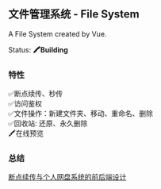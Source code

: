 ## 文件管理系统 - File System

A File System created by Vue.

Status: **🖍Building**

### 特性
✅断点续传、秒传   
✅访问鉴权  
✅文件操作：新建文件夹、移动、重命名、删除  
✅回收站: 还原、永久删除  
🖍在线预览  

### 总结
[断点续传与个人网盘系统的前后端设计](https://www.kongfandong.cn/blog/design-of-file-system/)
